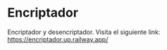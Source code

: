 # Encriptador
Encriptador y desencriptador. Visita el siguiente link:  
https://encriptador.up.railway.app/
